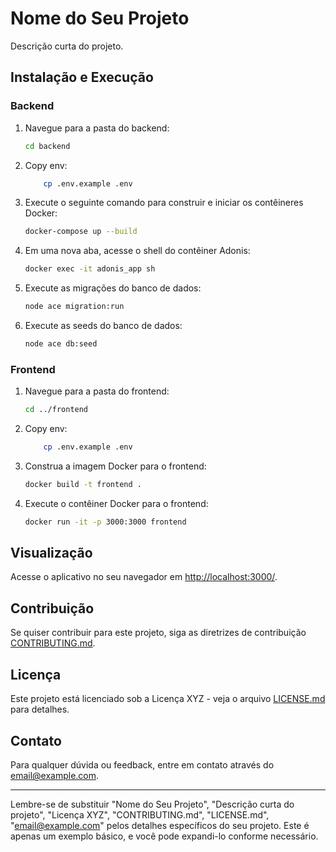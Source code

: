 # Nome do Seu Projeto

Descrição curta do projeto.

## Instalação e Execução

### Backend

1. Navegue para a pasta do backend:

    ```bash
    cd backend
    ```

2. Copy env:

    ```bash
        cp .env.example .env
    ```


3. Execute o seguinte comando para construir e iniciar os contêineres Docker:

    ```bash
    docker-compose up --build
    ```

4. Em uma nova aba, acesse o shell do contêiner Adonis:

    ```bash
    docker exec -it adonis_app sh
    ```

5. Execute as migrações do banco de dados:

    ```bash
    node ace migration:run
    ```

6. Execute as seeds do banco de dados:

    ```bash
    node ace db:seed
    ```

### Frontend

1. Navegue para a pasta do frontend:

    ```bash
    cd ../frontend
    ```
2. Copy env:

    ```bash
        cp .env.example .env
    ```


3. Construa a imagem Docker para o frontend:

    ```bash
    docker build -t frontend .
    ```

4. Execute o contêiner Docker para o frontend:

    ```bash
    docker run -it -p 3000:3000 frontend
    ```

## Visualização

Acesse o aplicativo no seu navegador em [http://localhost:3000/](http://localhost:3000/).

## Contribuição

Se quiser contribuir para este projeto, siga as diretrizes de contribuição [CONTRIBUTING.md](CONTRIBUTING.md).

## Licença

Este projeto está licenciado sob a Licença XYZ - veja o arquivo [LICENSE.md](LICENSE.md) para detalhes.

## Contato

Para qualquer dúvida ou feedback, entre em contato através do [email@example.com](mailto:email@example.com).

---

Lembre-se de substituir "Nome do Seu Projeto", "Descrição curta do projeto", "Licença XYZ", "CONTRIBUTING.md", "LICENSE.md", "email@example.com" pelos detalhes específicos do seu projeto. Este é apenas um exemplo básico, e você pode expandi-lo conforme necessário.
